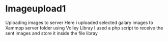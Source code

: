 # Imageupload1
Uploading images to server
Here i uploaded selected galary images to Xammpp server folder using Volley Libray
I used a php script to receive the sent images and store it inside the file libray

